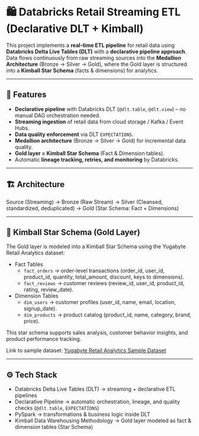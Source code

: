 # 🛍️ Databricks Retail Streaming ETL (Declarative DLT + Kimball)

This project implements a **real-time ETL pipeline** for retail data using **Databricks Delta Live Tables (DLT)** with a **declarative pipeline approach**.  
Data flows continuously from raw streaming sources into the **Medallion Architecture** (Bronze → Silver → Gold), where the Gold layer is structured into a **Kimball Star Schema** (facts & dimensions) for analytics.

---

## 🚀 Features
- **Declarative pipeline** with Databricks DLT (`@dlt.table`, `@dlt.view`) – no manual DAG orchestration needed.  
- **Streaming ingestion** of retail data from cloud storage / Kafka / Event Hubs.  
- **Data quality enforcement** via DLT `EXPECTATIONS`.  
- **Medallion architecture** (Bronze → Silver → Gold) for incremental data quality.  
- **Gold layer = Kimball Star Schema** (Fact & Dimension tables).  
- Automatic **lineage tracking, retries, and monitoring** by Databricks.  

---

## 🏗️ Architecture
Source (Streaming)
→ Bronze (Raw Stream)
→ Silver (Cleansed, standardized, deduplicated)
→ Gold (Star Schema: Fact + Dimensions)

---

## 📐 Kimball Star Schema (Gold Layer)
The Gold layer is modeled into a Kimball Star Schema using the Yugabyte Retail Analytics dataset:
- Fact Tables
  - `fact_orders` → order-level transactions (order_id, user_id, product_id, quantity, total_amount, discount, keys to dimensions).
  - `fact_reviews` → customer reviews (review_id, user_id, product_id, rating, review_date).
- Dimension Tables
  - `dim_users` → customer profiles (user_id, name, email, location, signup_date).
  - `dim_products` → product catalog (product_id, name, category, brand, price).

This star schema supports sales analysis, customer behavior insights, and product performance tracking.

Link to sample dataset: [Yugabyte Retail Analytics Sample Dataset](https://docs.yugabyte.com/preview/sample-data/retail-analytics/)

---

## ⚙️ Tech Stack
- Databricks Delta Live Tables (DLT) → streaming + declarative ETL pipelines
- Declarative Pipeline → automatic orchestration, lineage, and quality checks (`@dlt.table`, `EXPECTATIONS`)
- PySpark → transformations & business logic inside DLT
- Kimball Data Warehousing Methodology → Gold layer modeled as fact & dimension tables (Star Schema)
